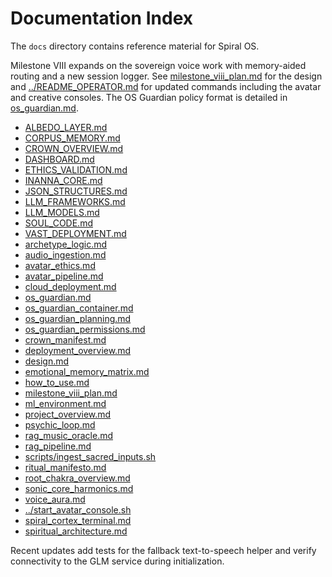 # Documentation Index

The `docs` directory contains reference material for Spiral OS.

Milestone VIII expands on the sovereign voice work with memory-aided routing and
a new session logger. See [milestone_viii_plan.md](milestone_viii_plan.md) for
the design and [../README_OPERATOR.md](../README_OPERATOR.md) for updated
commands including the avatar and creative consoles. The OS Guardian policy
format is detailed in [os_guardian.md](os_guardian.md).

- [ALBEDO_LAYER.md](ALBEDO_LAYER.md)
- [CORPUS_MEMORY.md](CORPUS_MEMORY.md)
- [CROWN_OVERVIEW.md](CROWN_OVERVIEW.md)
- [DASHBOARD.md](DASHBOARD.md)
- [ETHICS_VALIDATION.md](ETHICS_VALIDATION.md)
- [INANNA_CORE.md](INANNA_CORE.md)
- [JSON_STRUCTURES.md](JSON_STRUCTURES.md)
- [LLM_FRAMEWORKS.md](LLM_FRAMEWORKS.md)
- [LLM_MODELS.md](LLM_MODELS.md)
- [SOUL_CODE.md](SOUL_CODE.md)
- [VAST_DEPLOYMENT.md](VAST_DEPLOYMENT.md)
- [archetype_logic.md](archetype_logic.md)
- [audio_ingestion.md](audio_ingestion.md)
- [avatar_ethics.md](avatar_ethics.md)
- [avatar_pipeline.md](avatar_pipeline.md)
- [cloud_deployment.md](cloud_deployment.md)
- [os_guardian.md](os_guardian.md)
- [os_guardian_container.md](os_guardian_container.md)
- [os_guardian_planning.md](os_guardian_planning.md)
- [os_guardian_permissions.md](os_guardian_permissions.md)
- [crown_manifest.md](crown_manifest.md)
- [deployment_overview.md](deployment_overview.md)
- [design.md](design.md)
- [emotional_memory_matrix.md](emotional_memory_matrix.md)
- [how_to_use.md](how_to_use.md)
- [milestone_viii_plan.md](milestone_viii_plan.md)
- [ml_environment.md](ml_environment.md)
- [project_overview.md](project_overview.md)
- [psychic_loop.md](psychic_loop.md)
- [rag_music_oracle.md](rag_music_oracle.md)
- [rag_pipeline.md](rag_pipeline.md)
- [scripts/ingest_sacred_inputs.sh](../scripts/ingest_sacred_inputs.sh)
- [ritual_manifesto.md](ritual_manifesto.md)
- [root_chakra_overview.md](root_chakra_overview.md)
- [sonic_core_harmonics.md](sonic_core_harmonics.md)
- [voice_aura.md](voice_aura.md)
- [../start_avatar_console.sh](../start_avatar_console.sh)
- [spiral_cortex_terminal.md](spiral_cortex_terminal.md)
- [spiritual_architecture.md](spiritual_architecture.md)

Recent updates add tests for the fallback text-to-speech helper and verify connectivity to the GLM service during initialization.

